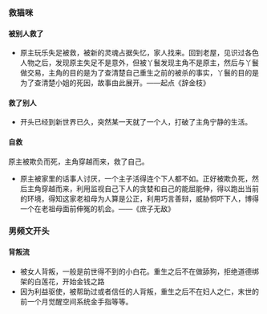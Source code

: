 ### 救猫咪

#### 被别人救了
- 原主玩乐失足被救，被新的灵魂占据失忆，家人找来。回到老屋，见识过各色人物之后，发现原主失足不是意外，但被丫鬟发现主角不是原主，然后与丫鬟做交易，主角的目的是为了查清楚自己重生之前的被杀的事实，丫鬟的目的是为了查清楚小姐的死因，故事由此展开。——起点《辞金枝》

#### 救了别人
- 开头已经到新世界已久，突然某一天就了一个人，打破了主角宁静的生活。
#### 自救
原主被欺负而死，主角穿越而来，救了自己。

- 原主被家里的话事人讨厌，一个主子活得连个下人都不如。正好被欺负死，然后主角穿越而来，利用监视自己下人的贪婪和自己的能屈能伸，得以跑出当前的环境，得知这家老祖母为人算是公正，利用巧言善辩，威胁恫吓下人，博得一个在老祖母面前伸冤的机会。——《庶子无敌》



### 男频文开头

#### 背叛流
- 被女人背叛，一般是前世得不到的小白花。重生之后不在做舔狗，拒绝道德绑架的白莲花，开始金钱之路
- 因为利益驱使，被帮助过或者信任的人背叛，重生之后不在妇人之仁，末世的前一个月觉醒空间系统金手指等等。

